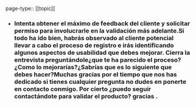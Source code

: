 page-type:: [[topic]]
- ### Intenta obtener el máximo de feedback del cliente y solicitar permiso para involucrarle en la validación más adelante.Si todo ha ido bien, habrás observado al cliente potencial llevar a cabo el proceso de registro e irás identificando algunos aspectos de usabilidad que debes mejorar. Cierra la entrevista preguntándole¿que te ha parecido el proceso?¿Como lo mejorarías?¿Sabrías que es lo siguiente que debes hacer?Muchas gracias por el tiempo que nos has dedicado si tienes cualquier pregunta no dudes en ponerte en contacto conmigo. Por cierto ¿puedo seguir contactándote para validar el producto? gracias .



